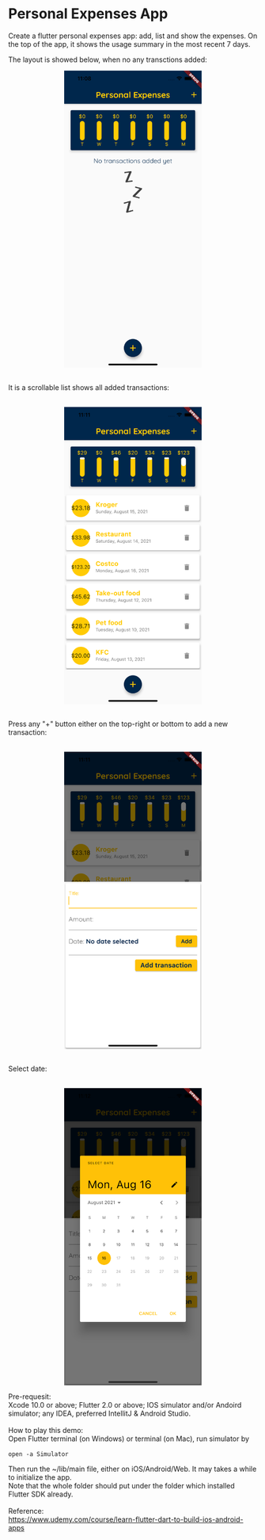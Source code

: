 # Personal Expenses App
Create a flutter personal expenses app: add, list and show the expenses. On the top of the app, it shows the usage summary in the most recent 7 days.

The layout is showed below, when no any transctions added:
<br>
<p align="center">
<img src= "https://github.com/cravenbrave/Personal_Expenses_App_Flutter/blob/5d15a55748b7dcf20b17706a989e04cb72c43674/Simulator%20Screen%20Shot%20-%20iPhone%2012%20Pro%20Max%20-%202021-08-16%20at%2023.08.00.png" height="600" align="middle"/>
</p>
<br/>
  It is a scrollable list shows all added transactions:
<p align="center">
<br/>
  <img src= "https://github.com/cravenbrave/Personal_Expenses_App_Flutter/blob/5d15a55748b7dcf20b17706a989e04cb72c43674/Simulator%20Screen%20Shot%20-%20iPhone%2012%20Pro%20Max%20-%202021-08-16%20at%2023.11.27.png" height="600" align="middle"/> </p>
<br/>
Press any "+" button either on the top-right or bottom to add a new transaction:
<p align="center">
<br/>
  <img src= "https://github.com/cravenbrave/Personal_Expenses_App_Flutter/blob/5d15a55748b7dcf20b17706a989e04cb72c43674/Simulator%20Screen%20Shot%20-%20iPhone%2012%20Pro%20Max%20-%202021-08-16%20at%2023.11.47.png" height="600" align="middle"/> </p>
<br/>
Select date:
<p align="center">
<br/>
  <img src= "https://github.com/cravenbrave/Personal_Expenses_App_Flutter/blob/5d15a55748b7dcf20b17706a989e04cb72c43674/Simulator%20Screen%20Shot%20-%20iPhone%2012%20Pro%20Max%20-%202021-08-16%20at%2023.12.06.png" height="600" align="middle"/> </p>
  
Pre-requesit:<br/>
Xcode 10.0 or above; Flutter 2.0 or above; IOS simulator and/or Andoird simulator; any IDEA, preferred IntellitJ & Android Studio.
<br/><br/>
How to play this demo:<br/>
Open Flutter terminal (on Windows) or terminal (on Mac), run simulator by
```
open -a Simulator
```

Then run the ~/lib/main file, either on iOS/Android/Web. It may takes a while to initialize the app.
<br/>
Note that the whole folder should put under the folder which installed Flutter SDK already.
<br/><br/>
Reference:<br/>
https://www.udemy.com/course/learn-flutter-dart-to-build-ios-android-apps

